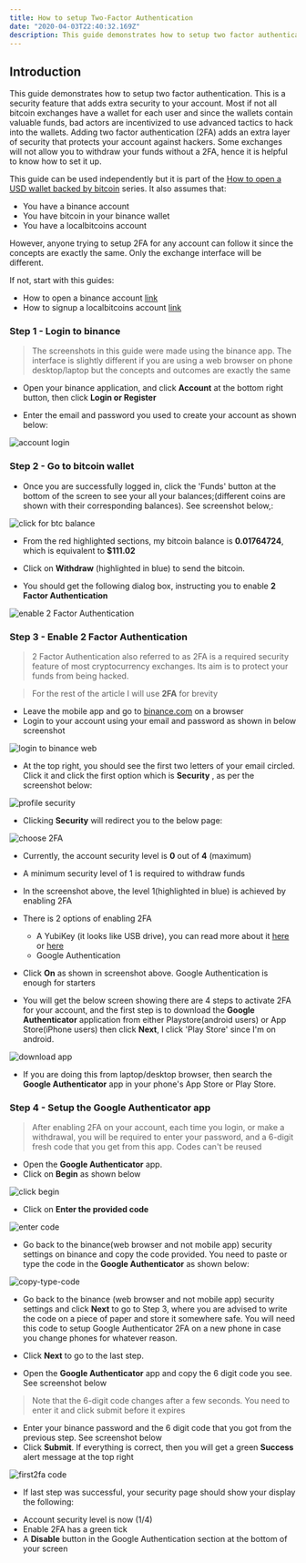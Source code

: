 ```yaml
---
title: How to setup Two-Factor Authentication
date: "2020-04-03T22:40:32.169Z"
description: This guide demonstrates how to setup two factor authentication. This is a security feature that adds extra security to your account. Most bitcoin exchanges have a wallet for each user and since the wallets contain valuable funds, bad actors are incentivized to use advanced tactics to hack into the wallets. Adding two factor authentication (2FA) adds an extra layer of security that protects your account against hackers. 
---
```


## Introduction

This guide demonstrates how to setup two factor authentication. This is a security feature that adds extra security to your account. Most if not all bitcoin exchanges have a wallet for each user and since the wallets contain valuable funds, bad actors are incentivized to use advanced tactics to hack into the wallets. Adding two factor authentication (2FA) adds an extra layer of security that protects your account against hackers. Some exchanges will not allow you to withdraw your funds without a 2FA, hence it is helpful to know how to set it up.

This guide can be used independently but it is part of the [How to open a USD wallet backed by bitcoin](/virtualusd-wallet) series. It also assumes that:

-    You have a binance account
-    You have bitcoin in your binance wallet
-    You have a localbitcoins account

However, anyone trying to setup 2FA for any account can follow it since the concepts are exactly the same. Only the exchange interface will be different.


If not, start with this guides: 
- How to open a binance account [link](/signup-binance)
- How to signup a localbitcoins account [link](/signup-lbc)


### Step 1 - Login to binance 

> The screenshots in this guide were made using the binance app. The interface is slightly different if you are using a web browser on phone desktop/laptop but the concepts and outcomes are exactly the same

- Open your binance application, and click **Account** at the bottom right button, then click **Login or Register**

- Enter the email and password you used to create your account as shown below:

![account login](./account-login1.jpg)


### Step 2 - Go to bitcoin wallet

- Once you are successfully logged in, click the 'Funds' button at the bottom of the screen to see your all your balances;(different coins are shown with their corresponding balances). See screenshot below,:

![click for btc balance](./walletbalances.jpg)

- From the red highlighted sections, my bitcoin balance is **0.01764724**, which is equivalent to **$111.02**

- Click on **Withdraw** (highlighted in blue) to send the bitcoin. 
- You should get the following dialog box, instructing you to enable **2 Factor Authentication**

![enable 2 Factor Authentication](./2fa-prompt1.jpg)



### Step 3 - Enable 2 Factor Authentication

> 2 Factor Authentication also referred to as 2FA is a required security feature of most cryptocurrency exchanges. Its aim is to protect your funds from being hacked.

> For the rest of the article I will use **2FA** for brevity

- Leave the mobile app and go to [binance.com](/https://www.binance.com/en) on a browser
- Login to your account using your email and password as shown in below screenshot

![login to binance web](./login-web.jpg)

- At the top right, you should see the first two letters of your email circled. Click it and click the first option which is **Security** , as per the screenshot below:

![profile security](./profile-security.jpg)

- Clicking **Security** will redirect you to the below page:

![choose 2FA](./choose-2fa.jpg)

- Currently, the account security level is **0** out of **4** (maximum)
- A minimum security level of 1 is required to withdraw funds
- In the screenshot above, the level 1(highlighted in blue) is achieved by enabling 2FA
- There is 2 options of enabling 2FA
   + A YubiKey (it looks like  USB drive), you can read more about it [here](/https://en.wikipedia.org/wiki/YubiKey) or [here](/https://www.wired.com/story/how-to-use-a-yubikey/)
   + Google Authentication
- Click **On** as shown in screenshot above. Google Authentication is enough for starters

- You will get the below screen showing there are 4 steps to activate 2FA for your account, and the first step is to download the **Google Authenticator** application from either Playstore(android users) or App Store(iPhone users) then click **Next**, I click 'Play Store' since I'm on android.

![download app](./playstore1.jpg)

- If you are doing this from laptop/desktop browser, then search the **Google Authenticator** app in your phone's App Store or Play Store. 


### Step 4 - Setup the Google Authenticator app
> After enabling 2FA on your account, each time you login, or make a withdrawal, you will be required to enter your password, and a 6-digit fresh code that you get from this app. Codes can't be reused

- Open the **Google Authenticator** app. 
- Click on **Begin** as shown below

![click begin](./begin3.jpg)

- Click on **Enter the provided code**

![enter code](./enter-code3.jpg)

- Go back to the binance(web browser and not mobile app) security settings on binance and copy the code provided. You need to paste or type the code in the **Google Authenticator** as shown below: 

![copy-type-code](./copy-type-code1.jpg)

- Go back to the binance (web browser and not mobile app) security settings and click **Next** to go to Step 3, where you are advised to write the code on a piece of paper and store it somewhere safe. You will need this code to setup Google Authenticator 2FA on a new phone in case you change phones for whatever reason.

- Click **Next** to go to the last step. 
- Open the **Google Authenticator** app and copy the 6 digit code you see. See screenshot below 
>Note that the 6-digit code changes after a few seconds. You need to enter it and click submit before it expires
- Enter your binance password and the 6 digit code that you got from the previous step. See screenshot below
- Click **Submit**. If everything is correct, then you will get a green **Success** alert message at the top right

![first2fa code](./first2facode.jpg)

- If last step was successful, your security page should show your display the following:
+ Account security level is now (1/4) 
+ Enable 2FA has a green tick
+ A **Disable** button in the Google Authentication section at the bottom of your screen















